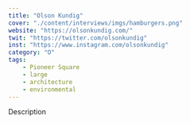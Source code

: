 ```yaml
---
title: "Olson Kundig"
cover: "./content/interviews/imgs/hamburgers.png"
website: "https://olsonkundig.com/"
twit: "https://twitter.com/olsonkundig"
inst: "https://www.instagram.com/olsonkundig"
category: "O"
tags:
    - Pioneer Square
    - large
    - architecture
    - environmental
---
```


Description
